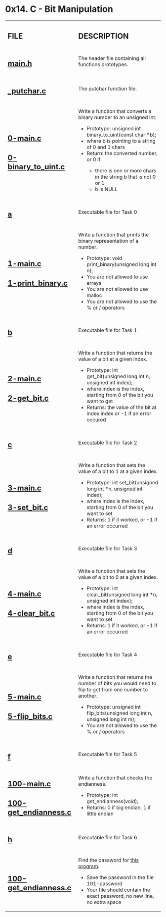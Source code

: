 <h1>0x14. C - Bit Manipulation</h1>

<table>
    <tr>
        <td><h2><strong>FILE</strong></h2></td>
        <td><h2><strong>DESCRIPTION</strong></h2></td>
    </tr>
    <tr>
        <td><h2><a href="https://github.com/LivingDemonness28/alx-low_level_programming/blob/master/0x14-bit_manipulation/main.h" target="_blank">main.h</a></h2></td>
        <td>The header file containing all functions prototypes.</td>
    </tr>
    <tr>
        <td><h2><a href="https://github.com/LivingDemonness28/alx-low_level_programming/blob/master/0x14-bit_manipulation/_putchar.c" target="_blank">_putchar.c</a></h2></td>
        <td>The putchar function file.</td>
    </tr>
    <tr>
        <td>
            <h2><a href="https://github.com/LivingDemonness28/alx-low_level_programming/blob/master/0x14-bit_manipulation/0-main.c" target="_blank">0-main.c</a></h2>
            <h2><a href="https://github.com/LivingDemonness28/alx-low_level_programming/blob/master/0x14-bit_manipulation/0-binary_to_uint.c" target="_blank">0-binary_to_uint.c</a></h2>
        </td>
        <td>
            <p>Write a function that converts a binary number to an unsigned int.</p>
            <ul>
                <li>Prototype: unsigned int binary_to_uint(const char *b);</li>
                <li>where b is pointing to a string of 0 and 1 chars</li>
                <li>Return: the converted number, or 0 if</li>
                <ul>
                    <li>there is one or more chars in the string b that is not 0 or 1</li>
                    <li>b is NULL</li>
                </ul>
            </ul>
        </td>
    </tr>
    <tr>
        <td><h2><a href="https://github.com/LivingDemonness28/alx-low_level_programming/blob/master/0x14-bit_manipulation/a" target="_blank">a</a></h2></td>
        <td>Executable file for Task 0</td>
    </tr>
    <tr>
        <td>
            <h2><a href="https://github.com/LivingDemonness28/alx-low_level_programming/blob/master/0x14-bit_manipulation/1-main.c" target="_blank">1-main.c</a></h2>
            <h2><a href="https://github.com/LivingDemonness28/alx-low_level_programming/blob/master/0x14-bit_manipulation/1-print_binary.c" target="_blank">1-print_binary.c</a></h2>
        </td>
        <td>
            <p>Write a function that prints the binary representation of a number.</p>
            <ul>
                <li>Prototype: void print_binary(unsigned long int n);</li>
                <li>You are not allowed to use arrays</li>
                <li>You are not allowed to use malloc</li>
                <li>You are not allowed to use the % or / operators</li>
            </ul>
        </td>
    </tr>
    <tr>
        <td><h2><a href="https://github.com/LivingDemonness28/alx-low_level_programming/blob/master/0x14-bit_manipulation/b" target="_blank">b</a></h2></td>
        <td>Executable file for Task 1</td>
    </tr>
    <tr>
        <td>
            <h2><a href="https://github.com/LivingDemonness28/alx-low_level_programming/blob/master/0x14-bit_manipulation/2-main.c" target="_blank">2-main.c</a></h2>
            <h2><a href="https://github.com/LivingDemonness28/alx-low_level_programming/blob/master/0x14-bit_manipulation/2-get_bit.c" target="_blank">2-get_bit.c</a></h2>
        </td>
        <td>
            <p>Write a function that returns the value of a bit at a given index.</p>
            <ul>
                <li>Prototype: int get_bit(unsigned long int n, unsigned int index);</li>
                <li>where index is the index, starting from 0 of the bit you want to get</li>
                <li>Returns: the value of the bit at index index or -1 if an error occured</li>
            </ul>
        </td>
    </tr>
    <tr>
        <td><h2><a href="https://github.com/LivingDemonness28/alx-low_level_programming/blob/master/0x14-bit_manipulation/c" target="_blank">c</a></h2></td>
        <td>Executable file for Task 2</td>
    </tr>
    <tr>
        <td>
            <h2><a href="https://github.com/LivingDemonness28/alx-low_level_programming/blob/master/0x14-bit_manipulation/3-main.c" target="_blank">3-main.c</a></h2>
            <h2><a href="https://github.com/LivingDemonness28/alx-low_level_programming/blob/master/0x14-bit_manipulation/3-set_bit.c" target="_blank">3-set_bit.c</a></h2>
        </td>
        <td>
            <p>Write a function that sets the value of a bit to 1 at a given index.</p>
            <ul>
                <li>Prototype: int set_bit(unsigned long int *n, unsigned int index);</li>
                <li>where index is the index, starting from 0 of the bit you want to set</li>
                <li>Returns: 1 if it worked, or -1 if an error occurred</li>
            </ul>
        </td>
    </tr>
    <tr>
        <td><h2><a href="https://github.com/LivingDemonness28/alx-low_level_programming/blob/master/0x14-bit_manipulation/d" target="_blank">d</a></h2></td>
        <td>Executable file for Task 3</td>
    </tr>
    <tr>
        <td>
            <h2><a href="https://github.com/LivingDemonness28/alx-low_level_programming/blob/master/0x14-bit_manipulation/4-main.c" target="_blank">4-main.c</a></h2>
            <h2><a href="https://github.com/LivingDemonness28/alx-low_level_programming/blob/master/0x14-bit_manipulation/4-clear_bit.c" target="_blank">4-clear_bit.c</a></h2>
        </td>
        <td>
            <p>Write a function that sets the value of a bit to 0 at a given index.</p>
            <ul>
                <li>Prototype: int clear_bit(unsigned long int *n, unsigned int index);</li>
                <li>where index is the index, starting from 0 of the bit you want to set</li>
                <li>Returns: 1 if it worked, or -1 if an error occurred</li>
            </ul>
        </td>
    </tr>
    <tr>
        <td><h2><a href="https://github.com/LivingDemonness28/alx-low_level_programming/blob/master/0x14-bit_manipulation/e" target="_blank">e</a></h2></td>
        <td>Executable file for Task 4</td>
    </tr>
    <tr>
        <td>
            <h2><a href="https://github.com/LivingDemonness28/alx-low_level_programming/blob/master/0x14-bit_manipulation/5-main.c" target="_blank">5-main.c</a></h2>
            <h2><a href="https://github.com/LivingDemonness28/alx-low_level_programming/blob/master/0x14-bit_manipulation/5-flip_bits.c" target="_blank">5-flip_bits.c</a></h2>
        </td>
        <td>
            <p>Write a function that returns the number of bits you would need to flip to get from one number to another.</p>
            <ul>
                <li>Prototype: unsigned int flip_bits(unsigned long int n, unsigned long int m);</li>
                <li>You are not allowed to use the % or / operators</li>
            </ul>
        </td>
    </tr>
    <tr>
        <td><h2><a href="https://github.com/LivingDemonness28/alx-low_level_programming/blob/master/0x14-bit_manipulation/f" target="_blank">f</a></h2></td>
        <td>Executable file for Task 5</td>
    </tr>
    <tr>
        <td>
            <h2><a href="https://github.com/LivingDemonness28/alx-low_level_programming/blob/master/0x14-bit_manipulation/100-main.c" target="_blank">100-main.c</a></h2>
            <h2><a href="https://github.com/LivingDemonness28/alx-low_level_programming/blob/master/0x14-bit_manipulation/100-get_endianness.c" target="_blank">100-get_endianness.c</a></h2>
        </td>
        <td>
            <p>Write a function that checks the endianness.</p>
            <ul>
                <li>Prototype: int get_endianness(void);</li>
                <li>Returns: 0 if big endian, 1 if little endian</li>
            </ul>
        </td>
    </tr>
    <tr>
        <td><h2><a href="https://github.com/LivingDemonness28/alx-low_level_programming/blob/master/0x14-bit_manipulation/h" target="_blank">h</a></h2></td>
        <td>Executable file for Task 6</td>
    </tr>
    <tr>
        <td><h2><a href="https://github.com/LivingDemonness28/alx-low_level_programming/blob/master/0x14-bit_manipulation/100-get_endianness.c" target="_blank">100-get_endianness.c</a></h2></td>
        <td>
            <p>Find the password for <a href="https://github.com/alx-tools/0x13.c" target="_blank">this program</a>.</p>
            <ul>
                <li>Save the password in the file 101-password</li>
                <li>Your file should contain the exact password, no new line, no extra space</li>
            </ul>
        </td>
    </tr>
</table>
